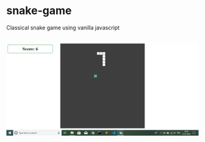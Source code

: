 # snake-game
Classical snake game using vanilla javascript
<br>
<br>

![snake game screenshot](https://github.com/rohitbakoliya/snake-game/blob/master/Images/Screenshot.png)
